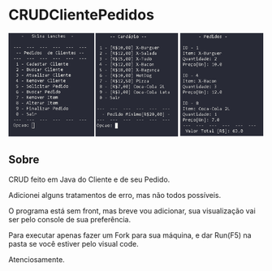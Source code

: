 # CRUDClientePedidos

![Github crud](https://github.com/henriquecido/CRUDClientePedidos/blob/master/image/crudpedidosreadme.png)

## Sobre

CRUD feito em Java do Cliente e de seu Pedido.

Adicionei alguns tratamentos de erro, mas não todos possíveis.

O programa está sem front, mas breve vou adicionar, sua visualização vai ser pelo console de sua preferência.

Para executar apenas fazer um Fork para sua máquina, e dar Run(F5) na pasta se você estiver pelo visual code.

Atenciosamente.
